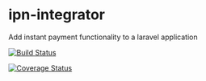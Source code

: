 # ipn-integrator

Add instant payment functionality to a laravel application

[![Build Status](https://travis-ci.org/benisi/ipn-integrator.svg?branch=master)](https://travis-ci.org/benisi/ipn-integrator)

[![Coverage Status](https://coveralls.io/repos/github/benisi/ipn-integrator/badge.svg?branch=master)](https://coveralls.io/github/benisi/ipn-integrator?branch=master)
